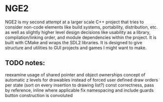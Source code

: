 # NGE2

NGE2 is my second attempt at a larger scale C++ project that tries to consider non-code elements like build systems, portability, distribution, etc. as well as slightly higher level design decisions like usability as a library, compilation/linking order, and module dependencies within the project. It is built with CMake and wraps the SDL2 libraries. It is designed to give structure and utilities to GUI projects and games I might want to make. 

## TODO notes:
reexamine usage of shared pointer and object ownerships
concept of automatic z levels for drawables instead of forced user defined draw orders per state (sort on every insertion to drawing list?)
const correctness, pass by reference, inline where applicable
fix namespacing and include guards
button construction is convoluted